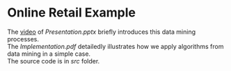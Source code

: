 # Online Retail Example
The [video](https://1drv.ms/v/s!AhfQkpeGM2gdgv9Qxj5MsS22aOgzNg?e=9d7IJx) of *Presentation.pptx* briefly introduces this data mining processes.  
The *Implementation.pdf* detailedly illustrates how we apply algorithms from data mining in a simple case.  
The source code is in *src* folder.
